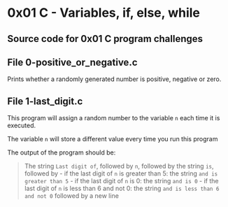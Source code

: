 # 0x01 C - Variables, if, else, while

## Source code for 0x01 C program challenges

## File 0-positive_or_negative.c
Prints whether a randomly generated number is
positive, negative or zero.

## File 1-last_digit.c
This program will assign a random number to the variable `n` each time it is executed.

The variable `n` will store a different value every time you run this program

The output of the program should be:
> The string `Last digit of`, followed by
> `n`, followed by
> the string `is`, followed by
	- if the last digit of `n` is greater than 5: the string `and is greater than 5`
	- if the last digit of `n` is 0: the string `and is 0`
	- if the last digit of `n` is less than 6 and not 0: the string `and is less than 6 and not 0`
> followed by a new line

